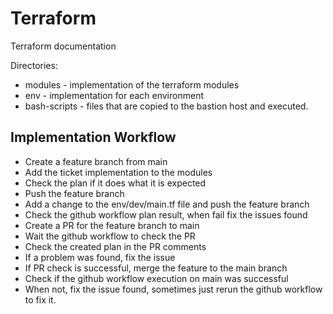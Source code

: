 
# Terraform

Terraform documentation

Directories:

+ modules - implementation of the terraform modules
+ env - implementation for each environment
+ bash-scripts - files that are copied to the bastion host and executed.

## Implementation Workflow

+ Create a feature branch from main
+ Add the ticket implementation to the modules
+ Check the plan if it does what it is expected
+ Push the feature branch
+ Add a change to the env/dev/main.tf file and push the feature branch
+ Check the github workflow plan result, when fail fix the issues found
+ Create a PR for the feature branch to main
+ Wait the github workflow to check the PR
+ Check the created plan in the PR comments
+ If a problem was found, fix the issue
+ If PR check is successful, merge the feature to the main branch
+ Check if the github workflow execution on main was successful
+ When not, fix the issue found, sometimes just rerun the github workflow to fix it.

